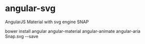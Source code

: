 # angular-svg 

AngularJS Material with svg engine SNAP

bower install angular angular-material angular-animate angular-aria Snap.svg --save
